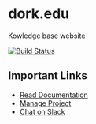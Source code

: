 # dork.edu
Kowledge base website

[![Build Status](https://travis-ci.com/Xpitfire/dork.edu.svg?token=sHWssDoyyNFRZYWr8UQ5&branch=master)](https://travis-ci.com/Xpitfire/dork.edu)

## Important Links
* [Read Documentation](https://github.com/Xpitfire/dork.edu/wiki)
* [Manage Project](https://github.com/Xpitfire/dork.edu/projects)
* [Chat on Slack](https://dorkedu.slack.com/)
